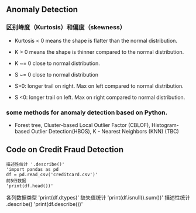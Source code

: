 ## Anomaly Detection

### 区别峰度（Kurtosis）和偏度（skewness）
- Kurtosis  < 0 means the shape is flatter than the normal distribution.
- K > 0 means the shape is thinner compared to the normal distribution.
- K ~= 0 close to normal distribution.

- S ~= 0 close to normal distribution
- S>0: longer trail on right. Max on left compared to normal distribution.
- S <0: longer trail on left. Max on right compared to normal distribution.

### some methods for anomaly detection based on Python.
 - Forest tree, Cluster-based Local Outlier Factor (CBLOF), Histogram-based Outlier Detection(HBOS), K - Nearest Neighbors (KNN) (TBC)



## Code on Credit Fraud Detection
    描述性统计 '.describe()'
    'import pandas as pd 
    df = pd.read_csv('creditcard.csv')'
    前5行数据
    'print(df.head())'
 各列数据类型
'print(df.dtypes)'
 缺失值统计
'print(df.isnull().sum())'
 描述性统计 .describe()
'print(df.describe())'
